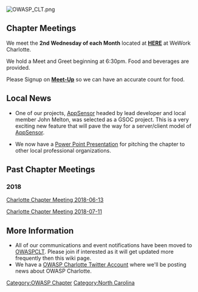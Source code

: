 ![OWASP_CLT.png](OWASP_CLT.png "OWASP_CLT.png")

## Chapter Meetings

We meet the **2nd Wednesday of each Month** located at
[**HERE**](https://goo.gl/maps/FsG3To1ioUC2) at WeWork Charlotte.

We hold a Meet and Greet beginning at 6:30pm. Food and beverages are
provided.

Please Signup on [**Meet-Up**](https://www.meetup.com/owaspCLT) so we
can have an accurate count for food.

## Local News

  - One of our projects,
    [AppSensor](https://www.owasp.org/index.php/OWASP_AppSensor_Project)
    headed by lead developer and local member John Melton, was selected
    as a GSOC project. This is a very exciting new feature that will
    pave the way for a server/client model of
    [AppSensor](https://www.owasp.org/index.php/OWASP_AppSensor_Project).

<!-- end list -->

  - We now have a [Power Point
    Presentation](Media:Charlotte_OWASP_Presentation_Template.ppt "wikilink")
    for pitching the chapter to other local professional organizations.

## Past Chapter Meetings

### **2018**

[Charlotte Chapter Meeting
2018-06-13](Charlotte_Chapter_Meeting_2018-06-13 "wikilink")

[Charlotte Chapter Meeting
2018-07-11](Charlotte_Chapter_Meeting_2018-07-11 "wikilink")

## More Information

  - All of our communications and event notifications have been moved to
    [OWASPCLT](http://www.meetup.com/owaspCLT/). Please join if
    interested as it will get updated more frequently then this wiki
    page.
  - We have a [OWASP Charlotte Twitter
    Account](http://twitter.com/OWASPCharlotte) where we'll be posting
    news about OWASP Charlotte.

[Category:OWASP Chapter](Category:OWASP_Chapter "wikilink")
[Category:North Carolina](Category:North_Carolina "wikilink")